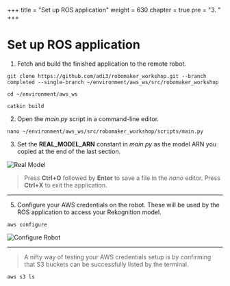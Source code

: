 +++
title = "Set up ROS application"
weight = 630
chapter = true
pre = "3. "
+++

# Set up ROS application

1. Fetch and build the finished application to the remote robot.

```
git clone https://github.com/adi3/robomaker_workshop.git --branch completed --single-branch ~/environment/aws_ws/src/robomaker_workshop

cd ~/environment/aws_ws

catkin build
```

2. Open the _main.py_ script in a command-line editor.

```
nano ~/environment/aws_ws/src/robomaker_workshop/scripts/main.py
```

3. Set the **REAL_MODEL_ARN** constant in _main.py_ as the model ARN you copied at the end of the last section.

![Real Model](/real-model.png?classes=border)

> Press **Ctrl+O** followed by **Enter** to save a file in the _nano_ editor. Press **Ctrl+X** to exit the application.

---

5. Configure your AWS credentials on the robot. These will be used by the ROS application to access your Rekognition model.

```
aws configure
```

![Configure Robot](/configure-robot.png?classes=border)

---

> A nifty way of testing your AWS credentials setup is by confirming that S3 buckets can be successfully listed by the terminal.

```
aws s3 ls
```
